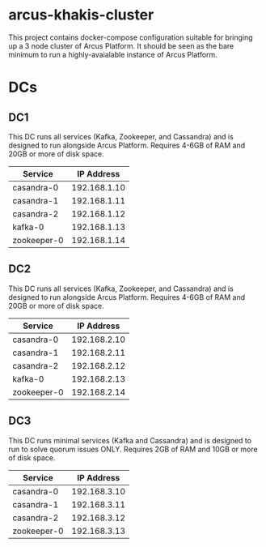 # arcus-khakis-cluster

This project contains docker-compose configuration suitable for bringing up a 3 node cluster of Arcus Platform. It should be seen as the bare minimum to run a highly-avaialable instance of Arcus Platform.

# DCs

## DC1

This DC runs all services (Kafka, Zookeeper, and Cassandra) and is designed to run alongside Arcus Platform. Requires 4-6GB of RAM and 20GB or more of disk space.

| Service | IP Address  |
|---|---|
| casandra-0  | 192.168.1.10  |
| casandra-1  | 192.168.1.11  |
| casandra-2  | 192.168.1.12  |
| kafka-0  | 192.168.1.13  |
| zookeeper-0  | 192.168.1.14  |

## DC2

This DC runs all services (Kafka, Zookeeper, and Cassandra) and is designed to run alongside Arcus Platform. Requires 4-6GB of RAM and 20GB or more of disk space.

| Service | IP Address  |
|---|---|
| casandra-0  | 192.168.2.10  |
| casandra-1  | 192.168.2.11  |
| casandra-2  | 192.168.2.12  |
| kafka-0  | 192.168.2.13  |
| zookeeper-0  | 192.168.2.14  |

## DC3

This DC runs minimal services (Kafka and Cassandra) and is designed to run to solve quorum issues ONLY. Requires 2GB of RAM and 10GB or more of disk space.


| Service | IP Address  |
|---|---|
| casandra-0  | 192.168.3.10  |
| casandra-1  | 192.168.3.11  |
| casandra-2  | 192.168.3.12  |
| zookeeper-0  | 192.168.3.13  |